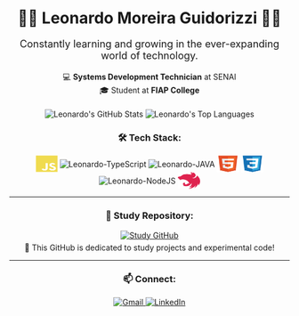 <div style="display: inline_block" align="center">  
  <h1>👨‍💻 Leonardo Moreira Guidorizzi 👨‍💻</h1>  
</div>  

<p style="display: inline_block; text-align: center; font-size: 18px;">  
  Constantly learning and growing in the ever-expanding world of technology.  
</p>  

<div style="display: inline_block; text-align: center; margin-top: 10px;">  
  <p>  
    💻 <strong>Systems Development Technician</strong> at SENAI <br>  
    🎓 Student at <strong>FIAP College</strong>  
  </p>  
</div>  

<div style="display: inline_block; text-align: center; margin-top: 20px;">  
  <img height="170em" width="400em" src="https://github-readme-stats.vercel.app/api?username=LeonardoGuidorizzi&show_icons=true&theme=dark&include_all_commits=true&count_private=true" alt="Leonardo's GitHub Stats"/>  
  <img height="170em" width="400em" src="https://github-readme-stats.vercel.app/api/top-langs/?username=LeonardoGuidorizzi&layout=compact&langs_count=7&theme=dark" alt="Leonardo's Top Languages"/>  
</div>  


<h3 style="display: inline_block; text-align: center;">🛠️ Tech Stack:</h3>  

<div style="display: inline_block; text-align: center; margin-top: 10px;">  
  <img align="center" alt="Leonardo-JavaScript" height="30" width="40" src="https://raw.githubusercontent.com/devicons/devicon/master/icons/javascript/javascript-plain.svg" title="JavaScript">  
  <img align="center" alt="Leonardo-TypeScript" height="30" width="40" src="https://cdn.jsdelivr.net/gh/devicons/devicon/icons/typescript/typescript-original.svg" title="TypeScript">  
  <img align="center" alt="Leonardo-JAVA" height="30" width="40" src="https://cdn.jsdelivr.net/gh/devicons/devicon/icons/java/java-original.svg" title="Java">  
  <img align="center" alt="Leonardo-HTML" height="30" width="40" src="https://raw.githubusercontent.com/devicons/devicon/master/icons/html5/html5-original.svg" title="HTML">  
  <img align="center" alt="Leonardo-CSS" height="30" width="40" src="https://raw.githubusercontent.com/devicons/devicon/master/icons/css3/css3-original.svg" title="CSS">  
  <img align="center" alt="Leonardo-NodeJS" height="30" width="40" src="https://cdn.jsdelivr.net/gh/devicons/devicon/icons/nodejs/nodejs-original.svg" title="Node.js">  
  <img align="center" alt="Leonardo-NestJS" height="30" width="40" src="https://raw.githubusercontent.com/devicons/devicon/master/icons/nestjs/nestjs-plain.svg" title="NestJS">  
</div> 

---

<h3 style="display: inline_block; text-align: center;">📂 Study Repository:</h3>  

<div style="display: inline_block; text-align: center; margin-top: 10px;">  
  <a href="https://github.com/Guid0rizzi" target="_blank">  
    <img src="https://img.shields.io/badge/-Study%20GitHub-%2312100E?style=for-the-badge&logo=github&logoColor=white" alt="Study GitHub"/>  
  </a>  
  <p style="margin-top: 5px;">🌟 This GitHub is dedicated to study projects and experimental code!</p>  
</div>  

---

<h3 style="display: inline_block; text-align: center;">📫 Connect:</h3>  

<div style="display: inline_block; text-align: center; margin-top: 10px;">  
  <a href="mailto:contact.leonardoguidorizzi.moreira@gmail.com">  
    <img src="https://img.shields.io/badge/-Gmail-%23333?style=for-the-badge&logo=gmail&logoColor=white" alt="Gmail"/>  
  </a>  
  <a href="https://www.linkedin.com/in/leonardo-moreira-2a47a523b/" target="_blank">  
    <img src="https://img.shields.io/badge/-LinkedIn-%230077B5?style=for-the-badge&logo=linkedin&logoColor=white" alt="LinkedIn"/>  
  </a>  
</div>  





